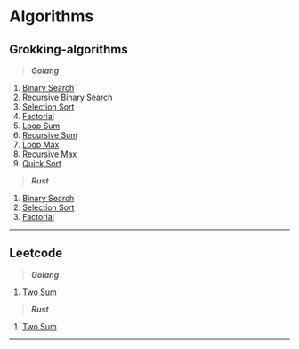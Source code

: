# Algorithms

## Grokking-algorithms

> ***Golang*** <br>
1. [Binary Search](https://github.com/nklyy/algorithms/blob/master/grokking_algorithms/go/binary_search.go)
2. [Recursive Binary Search](https://github.com/nklyy/algorithms/blob/master/grokking_algorithms/go/recursive_binary_search.go)
3. [Selection Sort](https://github.com/nklyy/algorithms/blob/master/grokking_algorithms/go/selection_sort.go)
4. [Factorial](https://github.com/nklyy/algorithms/blob/master/grokking_algorithms/go/factorial.go)
5. [Loop Sum](https://github.com/nklyy/algorithms/blob/master/grokking_algorithms/go/loop_sum.go)
6. [Recursive Sum](https://github.com/nklyy/algorithms/blob/master/grokking_algorithms/go/recursive_sum.go)
7. [Loop Max](https://github.com/nklyy/algorithms/blob/master/grokking_algorithms/go/loop_max.go)
8. [Recursive Max](https://github.com/nklyy/algorithms/blob/master/grokking_algorithms/go/recursive_max.go)
9. [Quick Sort](https://github.com/nklyy/algorithms/blob/master/grokking_algorithms/go/quick_sort.go)

> ***Rust*** <br>
1. [Binary Search](https://github.com/nklyy/algorithms/blob/master/grokking_algorithms/rust/src/binary_search.rs)
2. [Selection Sort](https://github.com/nklyy/algorithms/blob/master/grokking_algorithms/rust/src/selection_sort.rs)
3. [Factorial](https://github.com/nklyy/algorithms/blob/master/grokking_algorithms/rust/src/factorial.rs)
<hr>

## Leetcode

> ***Golang*** <br>
1. [Two Sum](https://github.com/nklyy/algorithms/blob/master/leetcode/go/two_sum.go)

> ***Rust*** <br>
1. [Two Sum](https://github.com/nklyy/algorithms/blob/master/leetcode/rust/src/two_sum.rs)
<hr>

